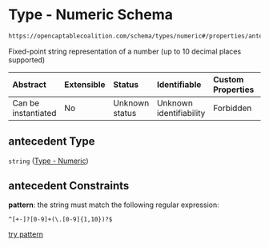 # Type - Numeric Schema

```txt
https://opencaptablecoalition.com/schema/types/numeric#/properties/antecedent
```

Fixed-point string representation of a number (up to 10 decimal places supported)

| Abstract            | Extensible | Status         | Identifiable            | Custom Properties | Additional Properties | Access Restrictions | Defined In                                                                        |
| :------------------ | :--------- | :------------- | :---------------------- | :---------------- | :-------------------- | :------------------ | :-------------------------------------------------------------------------------- |
| Can be instantiated | No         | Unknown status | Unknown identifiability | Forbidden         | Allowed               | none                | [Ratio.schema.json*](../../schema/types/Ratio.schema.json "open original schema") |

## antecedent Type

`string` ([Type - Numeric](ratio-properties-type---numeric-1.md))

## antecedent Constraints

**pattern**: the string must match the following regular expression: 

```regexp
^[+-]?[0-9]+(\.[0-9]{1,10})?$
```

[try pattern](https://regexr.com/?expression=%5E%5B%2B-%5D%3F%5B0-9%5D%2B\(%5C.%5B0-9%5D%7B1%2C10%7D\)%3F%24 "try regular expression with regexr.com")
